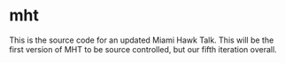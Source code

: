 # mht
This is the source code for an updated Miami Hawk Talk. This will be the first version of MHT to be source controlled, but our fifth iteration overall.
